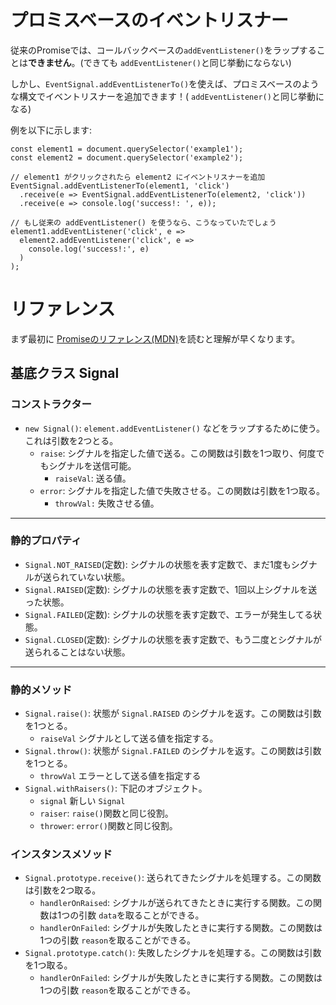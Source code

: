 # プロミスベースのイベントリスナー

従来のPromiseでは、コールバックベースの`addEventListener()`をラップすることは**できません**。(できても `addEventListener()`と同じ挙動にならない)

しかし、`EventSignal.addEventListenerTo()`を使えば、プロミスベースのような構文でイベントリスナーを追加できます！( `addEventListener()`と同じ挙動になる)

例を以下に示します:
```
const element1 = document.querySelector('example1');
const element2 = document.querySelector('example2');

// element1 がクリックされたら element2 にイベントリスナーを追加
EventSignal.addEventListenerTo(element1, 'click')
  .receive(e => EventSignal.addEventListenerTo(element2, 'click'))
  .receive(e => console.log('success!: ', e));

// もし従来の addEventListener() を使うなら、こうなっていたでしょう
element1.addEventListener('click', e =>
  element2.addEventListener('click', e =>
    console.log('success!:', e)
  )
);
```

# リファレンス

まず最初に [Promiseのリファレンス(MDN)](https://developer.mozilla.org/ja/docs/Web/JavaScript/Reference/Global_Objects/Promise)を読むと理解が早くなります。

## 基底クラス Signal 

### コンストラクター
- `new Signal()`: `element.addEventListener()` などをラップするために使う。これは引数を2つとる。
  - `raise`: シグナルを指定した値で送る。この関数は引数を1つ取り、何度でもシグナルを送信可能。
    - `raiseVal`: 送る値。 
  - `error`: シグナルを指定した値で失敗させる。この関数は引数を1つ取る。
    - `throwVal:` 失敗させる値。
___
### 静的プロパティ

- `Signal.NOT_RAISED`(定数): シグナルの状態を表す定数で、まだ1度もシグナルが送られていない状態。
- `Signal.RAISED`(定数): シグナルの状態を表す定数で、1回以上シグナルを送った状態。
- `Signal.FAILED`(定数): シグナルの状態を表す定数で、エラーが発生してる状態。
- `Signal.CLOSED`(定数): シグナルの状態を表す定数で、もう二度とシグナルが送られることはない状態。
___
### 静的メソッド

- `Signal.raise()`: 状態が `Signal.RAISED` のシグナルを返す。この関数は引数を1つとる。
  - `raiseVal` シグナルとして送る値を指定する。
- `Signal.throw()`: 状態が `Signal.FAILED` のシグナルを返す。この関数は引数を1つとる。
  - `throwVal` エラーとして送る値を指定する
- `Signal.withRaisers()`: 下記のオブジェクト。
  - `signal` 新しい `Signal`
  - `raiser`: `raise()`関数と同じ役割。
  - `thrower`: `error()`関数と同じ役割。
### インスタンスメソッド
- `Signal.prototype.receive()`: 送られてきたシグナルを処理する。この関数は引数を2つ取る。
  - `handlerOnRaised`: シグナルが送られてきたときに実行する関数。この関数は1つの引数 `data`を取ることができる。
  - `handlerOnFailed`: シグナルが失敗したときに実行する関数。この関数は1つの引数 `reason`を取ることができる。
- `Signal.prototype.catch()`: 失敗したシグナルを処理する。この関数は引数を1つ取る。
  - `handlerOnFailed`: シグナルが失敗したときに実行する関数。この関数は1つの引数 `reason`を取ることができる。
